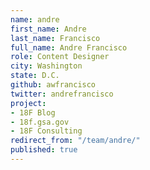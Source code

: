 ```yaml
---
name: andre
first_name: Andre
last_name: Francisco
full_name: Andre Francisco
role: Content Designer
city: Washington
state: D.C.
github: awfrancisco
twitter: andrefrancisco
project:
- 18F Blog
- 18f.gsa.gov
- 18F Consulting
redirect_from: "/team/andre/"
published: true
---
```


